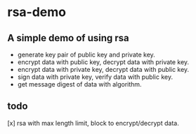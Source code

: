 # rsa-demo
## A simple demo of using rsa
- generate key pair of public key and private key.
- encrypt data with public key, decrypt data with private key.
- encrypt data with private key, decrypt data with public key.
- sign data with private key, verify data with public key.
- get message digest of data with algorithm.

## todo
[x] rsa with max length limit, block to encrypt/decrypt data.

